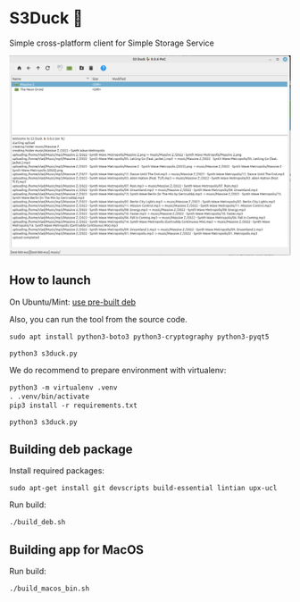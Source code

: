 S3Duck 🦆
======

Simple cross-platform client for Simple Storage Service

![Screenshot](resources/screenshot.png)

How to launch
-------------

On Ubuntu/Mint: [use pre-built deb](https://github.com/nexusriot/s3duck/releases/latest)


Also, you can run the tool from the source code.
```
sudo apt install python3-boto3 python3-cryptography python3-pyqt5
```

```
python3 s3duck.py
```

We do recommend to prepare environment with virtualenv:
```
python3 -m virtualenv .venv
. .venv/bin/activate
pip3 install -r requirements.txt
```

```
python3 s3duck.py
```

Building deb package
------------- 

Install required packages:
```
sudo apt-get install git devscripts build-essential lintian upx-ucl
```
Run build:
```
./build_deb.sh
```

Building app for MacOS
----------------------

Run build:
```
./build_macos_bin.sh
```